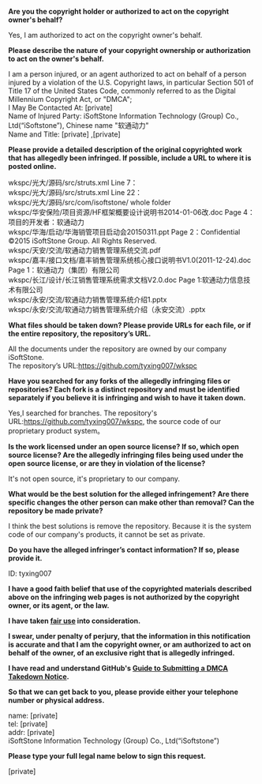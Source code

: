 **Are you the copyright holder or authorized to act on the copyright owner's behalf?**

Yes, I am authorized to act on the copyright owner's behalf.

**Please describe the nature of your copyright ownership or authorization to act on the owner's behalf.**

I am a person injured, or an agent authorized to act on behalf of a person injured by a violation of the U.S. Copyright laws, in particular Section 501 of Title 17 of the United States Code, commonly referred to as the Digital Millennium Copyright Act, or "DMCA";  
I May Be Contacted At: [private]  
Name of Injured Party: iSoftStone Information Technology (Group) Co., Ltd(“iSoftstone”), Chinese name "软通动力"  
Name and Title: [private] ,[private]

**Please provide a detailed description of the original copyrighted work that has allegedly been infringed. If possible, include a URL to where it is posted online.**

wkspc/光大/源码/src/struts.xml Line 7：<constant name="struts.convention.package.locators.basePackage" value="com.isoftstone" />  
wkspc/光大/源码/src/struts.xml Line 22：<interceptor name = "methodInterceptor" class="com.isoftstone.framework.core.struts2.DataMethodInterceptor">  
wkspc/光大/源码/src/com/isoftstone/ whole folder  
wkspc/华安保险/项目资源/HF框架概要设计说明书2014-01-06改.doc Page 4：项目的开发者：软通动力  
wkspc/华海/启动/华海销管项目启动会20150311.ppt Page 2：Confidential ©2015 iSoftStone Group. All Rights Reserved.  
wkspc/天安/交流/软通动力销售管理系统交流.pdf  
wkspc/嘉丰/接口文档/嘉丰销售管理系统核心接口说明书V1.0(2011-12-24).doc Page 1：软通动力（集团）有限公司  
wkspc/长江/设计/长江销售管理系统需求文档V2.0.doc Page 1:软通动力信息技术有限公司  
wkspc/永安/交流/软通动力销售管理系统介绍1.pptx  
wkspc/永安/交流/软通动力销售管理系统介绍（永安交流）.pptx

**What files should be taken down? Please provide URLs for each file, or if the entire repository, the repository’s URL.**

All the documents under the repository are owned by our company iSoftStone.  
The repository’s URL:https://github.com/tyxing007/wkspc

**Have you searched for any forks of the allegedly infringing files or repositories? Each fork is a distinct repository and must be identified separately if you believe it is infringing and wish to have it taken down.**

Yes,I searched for branches. The repository's URL:https://github.com/tyxing007/wkspc, the source code of our proprietary product system。

**Is the work licensed under an open source license? If so, which open source license? Are the allegedly infringing files being used under the open source license, or are they in violation of the license?**

It's not open source, it's proprietary to our company.

**What would be the best solution for the alleged infringement? Are there specific changes the other person can make other than removal? Can the repository be made private?**

I think the best solutions is remove the repository. Because it is the system code of our company's products, it cannot be set as private.

**Do you have the alleged infringer’s contact information? If so, please provide it.**

ID: tyxing007

**I have a good faith belief that use of the copyrighted materials described above on the infringing web pages is not authorized by the copyright owner, or its agent, or the law.**

**I have taken <a href="https://www.lumendatabase.org/topics/22">fair use</a> into consideration.**

**I swear, under penalty of perjury, that the information in this notification is accurate and that I am the copyright owner, or am authorized to act on behalf of the owner, of an exclusive right that is allegedly infringed.**

**I have read and understand GitHub's <a href="https://docs.github.com/articles/guide-to-submitting-a-dmca-takedown-notice/">Guide to Submitting a DMCA Takedown Notice</a>.**

**So that we can get back to you, please provide either your telephone number or physical address.**

name: [private]  
tel: [private]  
addr: [private]  
iSoftStone Information Technology (Group) Co., Ltd(“iSoftstone”)

**Please type your full legal name below to sign this request.**

[private]  
